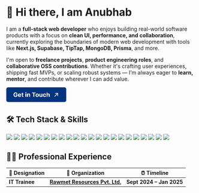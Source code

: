 # 👋 Hi there, I am Anubhab

I am a **full-stack web developer** who enjoys building real-world software products with a focus on **clean UI, performance, and collaboration**, currently exploring the boundaries of modern web development with tools like **Next.js, Supabase, TipTap, MongoDB, Prisma**, and more.

I'm open to **freelance projects**, **product engineering roles**, and **collaborative OSS contributions**. Whether it's crafting user experiences, shipping fast MVPs, or scaling robust systems — I’m always eager to **learn, mentor**, and contribute wherever I can add value.

<p align="left">
  <a href="https://anubhab.tech" target="_blank">
    <img src="https://raw.githubusercontent.com/therandomuser03/therandomuser03/main/connect.png" width="160">
  </a>
</p>



## 🛠️ Tech Stack & Skills

<p align="left">

<!-- Languages -->

<img src="https://img.shields.io/badge/HTML-E34F26?style=flat&logo=html5&logoColor=white" />
<img src="https://img.shields.io/badge/CSS-1572B6?style=flat&logo=css3&logoColor=white" />
<img src="https://img.shields.io/badge/JavaScript-F7DF1E?style=flat&logo=javascript&logoColor=black" />
<img src="https://img.shields.io/badge/TypeScript-3178C6?style=flat&logo=typescript&logoColor=white" />
<img src="https://img.shields.io/badge/Python-3776AB?style=flat&logo=python&logoColor=white" />

<!-- UI / Styling -->

<img src="https://img.shields.io/badge/TailwindCSS-06B6D4?style=flat&logo=tailwindcss&logoColor=white" />
<img src="https://img.shields.io/badge/Shadcn/UI-000000?style=flat&logo=radixui&logoColor=white" />
<img src="https://img.shields.io/badge/Figma-F24E1E?style=flat&logo=figma&logoColor=white" />

<!-- Frameworks -->

<img src="https://img.shields.io/badge/React-61DAFB?style=flat&logo=react&logoColor=black" />
<img src="https://img.shields.io/badge/Next.js-000000?style=flat&logo=nextdotjs&logoColor=white" />
<img src="https://img.shields.io/badge/Redux-764ABC?style=flat&logo=redux&logoColor=white" />

<!-- Databases -->

<img src="https://img.shields.io/badge/MongoDB-47A248?style=flat&logo=mongodb&logoColor=white" />
<img src="https://img.shields.io/badge/MySQL-4479A1?style=flat&logo=mysql&logoColor=white" />
<img src="https://img.shields.io/badge/Supabase-3FCF8E?style=flat&logo=supabase&logoColor=white" />
<img src="https://img.shields.io/badge/Firebase-FFCA28?style=flat&logo=firebase&logoColor=black" />

<!-- Backend -->

<img src="https://img.shields.io/badge/Node.js-339933?style=flat&logo=nodedotjs&logoColor=white" />
<img src="https://img.shields.io/badge/Prisma-2D3748?style=flat&logo=prisma&logoColor=white" />
<img src="https://img.shields.io/badge/Docker-2496ED?style=flat&logo=docker&logoColor=white" />

<!-- Auth / Infra -->

<img src="https://img.shields.io/badge/Clerk-3A0CA3?style=flat&logo=clerk&logoColor=white" />
<img src="https://img.shields.io/badge/Git-F05032?style=flat&logo=git&logoColor=white" />
<img src="https://img.shields.io/badge/GitHub-181717?style=flat&logo=github&logoColor=white" />
<img src="https://img.shields.io/badge/Vercel-000000?style=flat&logo=vercel&logoColor=white" />

</p>


## 🧑‍💻 Professional Experience

<table>
  <thead align="center">
    <tr>
      <th>💼 Designation</th>
      <th>🏢 Organization</th>
      <th>⏰ Timeline</th>
    </tr>
  </thead>
  <tbody>
    <tr>
      <td><b>IT Trainee</b></td>
      <td><a href="https://www.rawmet.co.in/" target="_blank"><b>Rawmet Resources Pvt. Ltd.</b></a></td>
      <td><b>Sept 2024 – Jan 2025</b></td>
    </tr>
  </tbody>
</table>


<!--
## 🏆 Achievements & Community

* 🥇 **1st Prize** – [Orion Web Dev Hackathon 2024](https://www.linkedin.com/posts/sayan-snigdha-pal_winner-webdevelopment-grateful-activity-7246589971577331712-sIes?utm_source=share&utm_medium=member_desktop)
* 🥈 **2nd Prize** – [Hacky New Year Hackathon 2023](https://devpost.com/software/my-listed-habits-mlh)
* ✅ **Qualified** – [Hacktoberfest 2022](https://www.linkedin.com/posts/sayan-snigdha-pal_hacktoberfest2022-hacktoberfest-swags-activity-7031565461225947136-XUbn?utm_source=share&utm_medium=member_desktop)
* 👨‍💼 **Student Coordinator** at [GDG UEMK](https://gdg.community.dev/gdg-on-campus-university-of-engineering-management-kolkata-india/) (Oct 2024 – Present)
* 🛠️ **Event Coordinator** & **Web Dev** at [Ureckon](https://ureckon.uem.edu.in/) (Dec 2023 – Mar 2025)
-->
